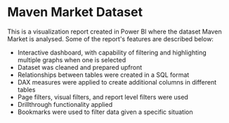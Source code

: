 # Maven Market Dataset

This is a visualization report created in Power BI where the dataset Maven Market is analysed.
Some of the report's features are described below:

- Interactive dashboard, with capability of filtering and highlighting multiple graphs when one is selected
- Dataset was cleaned and prepared upfront
- Relationships between tables were created in a SQL format
- DAX measures were applied to create additional columns in different tables
- Page filters, visual filters, and report level filters were used 
- Drillthrough functionality applied
- Bookmarks were used to filter data given a specific situation
